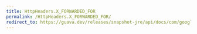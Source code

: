 ```yaml
---
title: HttpHeaders.X_FORWARDED_FOR
permalink: /HttpHeaders.X_FORWARDED_FOR/
redirect_to: https://guava.dev/releases/snapshot-jre/api/docs/com/google/common/net/HttpHeaders.html#X_FORWARDED_FOR
---
```

